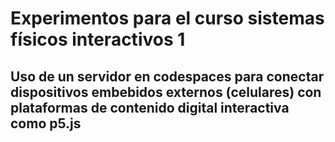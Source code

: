 # Experimentos para el curso sistemas físicos interactivos 1

## Uso de un servidor en codespaces para conectar dispositivos embebidos externos (celulares) con plataformas de contenido digital interactiva como p5.js

